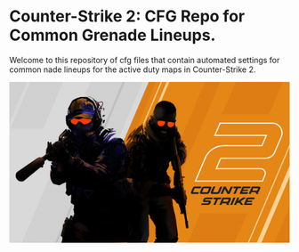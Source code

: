 # Counter-Strike 2: CFG Repo for Common Grenade Lineups.
Welcome to this repository of cfg files that contain automated settings for common nade lineups for the active duty maps in Counter-Strike 2.

<div align="center">
  <img src=./imgs/cs2-banner.jpg/>
</div>

